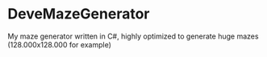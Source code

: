 DeveMazeGenerator
=================

My maze generator written in C#, highly optimized to generate huge mazes (128.000x128.000 for example)